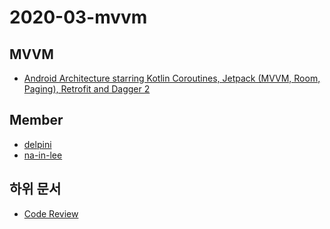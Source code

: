# 2020-03-mvvm
## MVVM
* [Android Architecture starring Kotlin Coroutines, Jetpack (MVVM, Room, Paging), Retrofit and Dagger 2](https://proandroiddev.com/android-architecture-starring-kotlin-coroutines-jetpack-mvvm-room-paging-retrofit-and-dagger-7749b2bae5f7)

## Member
* [delpini](https://github.com/delpini)
* [na-in-lee](https://github.com/na-in-lee)

## 하위 문서
* [Code Review](/docs/code-review.md)